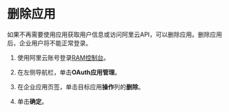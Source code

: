 # 删除应用

如果不再需要使用应用获取用户信息或访问阿里云API，可以删除应用。删除应用后，企业用户将不能正常登录。

1.  使用阿里云账号登录[RAM控制台](https://ram.console.aliyun.com/)。

2.  在左侧导航栏，单击**OAuth应用管理**。

3.  在企业应用页签，单击目标应用**操作**列的**删除**。

4.  单击**确定**。


